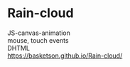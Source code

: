 # Rain-cloud
JS-canvas-animation<br>
mouse, touch events<br>
DHTML<br>
https://basketson.github.io/Rain-cloud/
